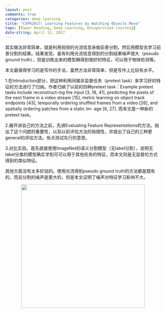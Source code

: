 ```yaml
---
layout: post
comments: true
categories: deep learning
title: "CVPR2017: Learning Features by Watching Objects Move"
tags: [Paper Reading, Deep Learning, Unsupervised Learning]
date-string: April 13, 2017
---
```


其实做法非常简单，就是利用视频的光流信息来做前景分割，然后用模型去学习前景分割的结果。结果发现，虽有利用光流信息得到的分割结果噪声很大（pseudo ground truth），但是训练出来的模型确得到很好的特征，可以用于物体检测等。

本文最值得学习的是写作的手法，虽然方法非常简单，但是写作上比较有水平。

1.在Introduction部分，把这种利用间接非监督任务（pretext task）来学习好的特征的方法进行了归纳。作者归纳了以前的四种pretext task：Example pretext tasks include reconstruct-ing the input [3, 18, 41], predicting the pixels of the next frame in a video stream [15], metric learning on object track endpoints [43], temporally ordering shuffled frames from a video [26], and spatially ordering patches from a static im- age [6, 27]. 
而本文是一种新的pretext task。

2.展开讲自己的方法之前，先讲Evaluating Feature Representations的方法。指出了这个问题的重要性，以及以前评估方法的局限性，并提出了自己的三种更general的评估方法。有点测试先行的意思。

3.对比实验。首先直接使用ImageNet的语义分割模型（无label分割），说明无label分类的模型确实学到可可以用于其他任务的特征，而本文则是无监督的方式得到的类似特征。

其他方面没有太多好说的。使用光流得到pseudo ground truth的方法都是既有的，而且分割的噪声是更大的，但是本文证明了噪声对特征学习影响不大。

<center>
    <img src="http://7xkiab.com1.z0.glb.clouddn.com/blog/image/2017-04-13-watch-move.jpg" width="400">
</center>


